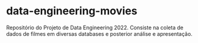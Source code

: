 # data-engineering-movies
Repositório do Projeto de Data Engineering 2022. Consiste na coleta de dados de filmes em diversas databases e posterior análise e apresentação.

